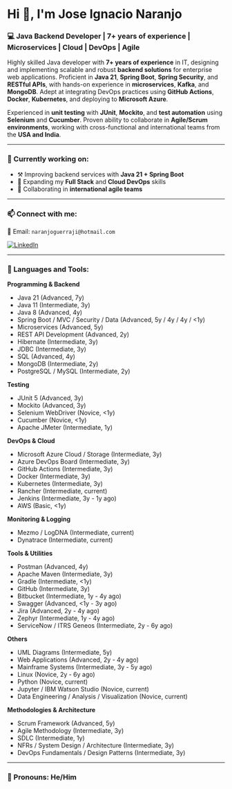 # Hi 👋, I'm Jose Ignacio Naranjo

### 💻 Java Backend Developer | 7+ years of experience | Microservices | Cloud | DevOps | Agile

Highly skilled Java developer with **7+ years of experience** in IT, designing and implementing scalable and robust **backend solutions** for enterprise web applications. Proficient in **Java 21**, **Spring Boot**, **Spring Security**, and **RESTful APIs**, with hands-on experience in **microservices**, **Kafka**, and **MongoDB**. Adept at integrating DevOps practices using **GitHub Actions**, **Docker**, **Kubernetes**, and deploying to **Microsoft Azure**.

Experienced in **unit testing** with **JUnit**, **Mockito**, and **test automation** using **Selenium** and **Cucumber**. Proven ability to collaborate in **Agile/Scrum environments**, working with cross-functional and international teams from the **USA and India**.

---

### 🚀 Currently working on:
- ⚒️ Improving backend services with **Java 21 + Spring Boot**
- 🌿 Expanding my **Full Stack** and **Cloud DevOps** skills
- 🤝 Collaborating in **international agile teams**

---

### 📫 Connect with me:  
 
📧 Email: `naranjoguerraji@hotmail.com`
 
[![LinkedIn](https://img.shields.io/badge/LinkedIn-blue?style=for-the-badge&logo=linkedin&logoColor=white)](https://www.linkedin.com/in/ignacio-naranjo-guerra-40706a144/)


---

### 🧰 Languages and Tools:

**Programming & Backend**  
- Java 21 (Advanced, 7y)  
- Java 11 (Intermediate, 3y)  
- Java 8 (Advanced, 4y)  
- Spring Boot / MVC / Security / Data (Advanced, 5y / 4y / 4y / <1y)  
- Microservices (Advanced, 5y)  
- REST API Development (Advanced, 2y)  
- Hibernate (Intermediate, 3y)  
- JDBC (Intermediate, 3y)  
- SQL (Advanced, 4y)  
- MongoDB (Intermediate, 2y)  
- PostgreSQL / MySQL (Intermediate, 2y)  

**Testing**  
- JUnit 5 (Advanced, 3y)  
- Mockito (Advanced, 3y)  
- Selenium WebDriver (Novice, <1y)  
- Cucumber (Novice, <1y)  
- Apache JMeter (Intermediate, 1y)  

**DevOps & Cloud**  
- Microsoft Azure Cloud / Storage (Intermediate, 3y)  
- Azure DevOps Board (Intermediate, 3y)  
- GitHub Actions (Intermediate, 3y)  
- Docker (Intermediate, 3y)  
- Kubernetes (Intermediate, 3y)  
- Rancher (Intermediate, current)  
- Jenkins (Intermediate, 3y - 1y ago)  
- AWS (Basic, <1y)  

**Monitoring & Logging**  
- Mezmo / LogDNA (Intermediate, current)  
- Dynatrace (Intermediate, current)  

**Tools & Utilities**  
- Postman (Advanced, 4y)  
- Apache Maven (Intermediate, 3y)  
- Gradle (Intermediate, <1y)  
- GitHub (Intermediate, 3y)  
- Bitbucket (Intermediate, 1y - 4y ago)  
- Swagger (Advanced, <1y - 3y ago)  
- Jira (Advanced, 2y - 4y ago)  
- Zephyr (Intermediate, 1y - 4y ago)  
- ServiceNow / ITRS Geneos (Intermediate, 2y - 6y ago)  

**Others**  
- UML Diagrams (Intermediate, 5y)  
- Web Applications (Advanced, 2y - 4y ago)  
- Mainframe Systems (Intermediate, 3y - 5y ago)  
- Linux (Novice, 2y - 6y ago)  
- Python (Novice, current)  
- Jupyter / IBM Watson Studio (Novice, current)  
- Data Engineering / Analysis / Visualization (Novice, current)  

**Methodologies & Architecture**  
- Scrum Framework (Advanced, 5y)  
- Agile Methodology (Intermediate, 3y)  
- SDLC (Intermediate, 1y)  
- NFRs / System Design / Architecture (Intermediate, 3y)  
- DevOps Fundamentals / Design Patterns (Intermediate, 3y)

---

### 👤 Pronouns: He/Him
